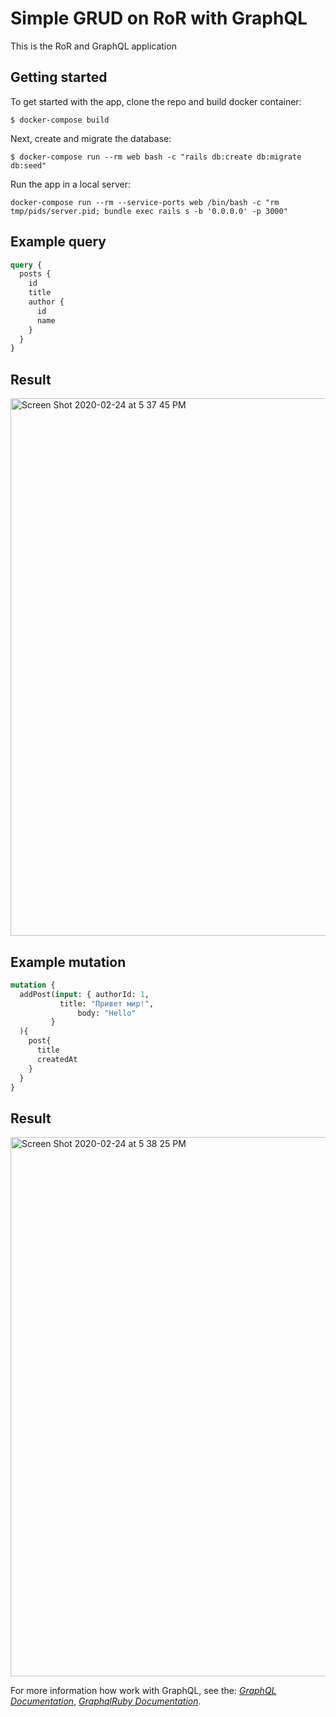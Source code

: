 # Simple GRUD on RoR with GraphQL
This is the RoR and GraphQL application
## Getting started

To get started with the app, clone the repo and build docker container:

```
$ docker-compose build
```

Next, create and migrate the database:

```
$ docker-compose run --rm web bash -c "rails db:create db:migrate db:seed"
```
Run the app in a local server:
```
docker-compose run --rm --service-ports web /bin/bash -c "rm tmp/pids/server.pid; bundle exec rails s -b '0.0.0.0' -p 3000"
```

## Example query
```graphql
query {
  posts {
    id
    title
    author {
      id
      name
    }
  }
}
```
## Result
<img width="860" alt="Screen Shot 2020-02-24 at 5 37 45 PM" src="https://user-images.githubusercontent.com/25566849/75157257-330f3180-572d-11ea-9274-2c45bf77049f.png">

## Example mutation
```graphql
mutation {
  addPost(input: { authorId: 1, 
		   title: "Привет мир!",
    		   body: "Hello"
		 }
  ){
    post{
      title
      createdAt
    }
  }
}
```
## Result
<img width="863" alt="Screen Shot 2020-02-24 at 5 38 25 PM" src="https://user-images.githubusercontent.com/25566849/75157273-37d3e580-572d-11ea-8531-9c34af74ad68.png">

For more information how work with GraphQL, see the:
[*GraphQL Documentation*](https://graphql.org/learn/),
[*GraphqlRuby Documentation*](https://graphql-ruby.org/).
